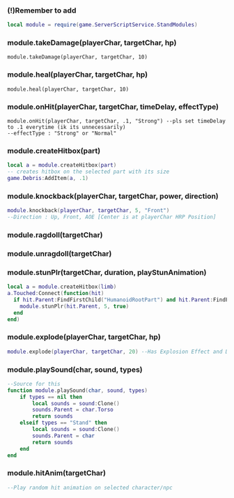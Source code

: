 ### (!)Remember to add
```lua
local module = require(game.ServerScriptService.StandModules)
```

### module.takeDamage(playerChar, targetChar, hp)
```
module.takeDamage(playerChar, targetChar, 10)
```

### module.heal(playerChar, targetChar, hp)
```
module.heal(playerChar, targetChar, 10)
```

### module.onHit(playerChar, targetChar, timeDelay, effectType)
```
module.onHit(playerChar, targetChar, .1, "Strong") --pls set timeDelay to .1 everytime (ik its unnecessarily)
--effectType : "Strong" or "Normal"
```

### module.createHitbox(part)
```lua
local a = module.createHitbox(part)
-- creates hitbox on the selected part with its size
game.Debris:AddItem(a, .1)
```



### module.knockback(playerChar, targetChar, power, direction)
```lua
module.knockback(playerChar, targetChar, 5, "Front")
--Direction : Up, Front, AOE [Center is at playerChar HRP Position]
```


### module.ragdoll(targetChar)
### module.unragdoll(targetChar)

### module.stunPlr(targetChar, duration, playStunAnimation)
```lua
local a = module.createHitbox(limb)
a.Touched:Connect(function(hit)
  if hit.Parent:FindFirstChild("HumanoidRootPart") and hit.Parent:FindFirstChild("Ragdoll") then --hit.Parent:FindFirstChild("Ragdoll") prevents dialogNPC from getting detected
    module.stunPlr(hit.Parent, 5, true)
  end
end)
```

### module.explode(playerChar, targetChar, hp)
```lua
module.explode(playerChar, targetChar, 20) --Has Explosion Effect and Doesn't require module.takedamage
```

### module.playSound(char, sound, types)
```lua
--Source for this
function module.playSound(char, sound, types)
	if types == nil then
		local sounds = sound:Clone()
		sounds.Parent = char.Torso
		return sounds
	elseif types == "Stand" then
		local sounds = sound:Clone()
		sounds.Parent = char
		return sounds
	end
end
```

### module.hitAnim(targetChar)
```lua
--Play random hit animation on selected character/npc
```

